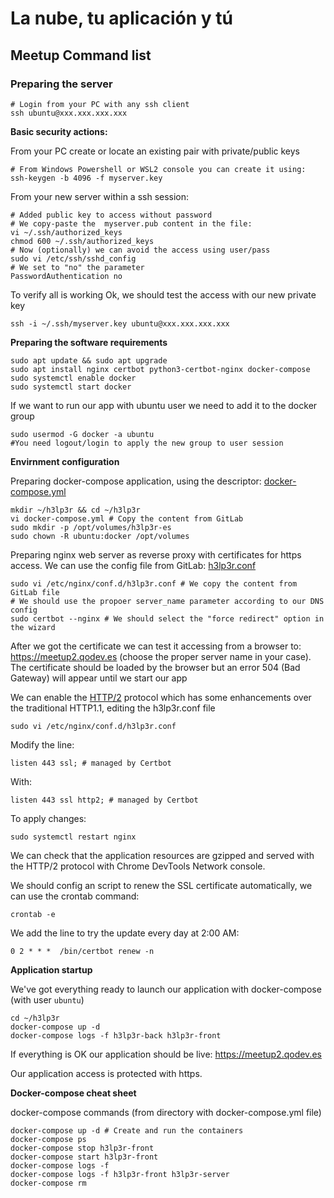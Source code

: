 La nube, tu aplicación y tú
=======================

Meetup Command list
-------------------

### Preparing the server

    # Login from your PC with any ssh client
    ssh ubuntu@xxx.xxx.xxx.xxx

**Basic security actions:**

From your PC create or locate an existing pair with private/public keys

    # From Windows Powershell or WSL2 console you can create it using:
    ssh-keygen -b 4096 -f myserver.key

From your new server within a ssh session:

    # Added public key to access without password
    # We copy-paste the  myserver.pub content in the file:
    vi ~/.ssh/authorized_keys 
    chmod 600 ~/.ssh/authorized_keys
    # Now (optionally) we can avoid the access using user/pass
    sudo vi /etc/ssh/sshd_config
    # We set to "no" the parameter
    PasswordAuthentication no

To verify all is working Ok, we should test the access with our new private key

    ssh -i ~/.ssh/myserver.key ubuntu@xxx.xxx.xxx.xxx

**Preparing the software requirements**

    sudo apt update && sudo apt upgrade
    sudo apt install nginx certbot python3-certbot-nginx docker-compose
    sudo systemctl enable docker
    sudo systemctl start docker

If we want to run our app with ubuntu user we need to add it to the docker group    

    sudo usermod -G docker -a ubuntu
    #You need logout/login to apply the new group to user session

**Envirnment configuration**

Preparing docker-compose application, using the descriptor: [docker-compose.yml](https://gitlab.com/qo-oss/h3lp3r/h3lp3r-back/-/blob/master/etc/docker-compose/docker-compose.yml)

    mkdir ~/h3lp3r && cd ~/h3lp3r
    vi docker-compose.yml # Copy the content from GitLab
    sudo mkdir -p /opt/volumes/h3lp3r-es
    sudo chown -R ubuntu:docker /opt/volumes

Preparing nginx web server as reverse proxy with certificates for https access. We can use the config file from GitLab: [h3lp3r.conf](https://gitlab.com/qo-oss/h3lp3r/h3lp3r-back/-/blob/master/etc/nginx/h3lp3r.conf)
    
    sudo vi /etc/nginx/conf.d/h3lp3r.conf # We copy the content from GitLab file
    # We should use the propoer server_name parameter according to our DNS config
    sudo certbot --nginx # We should select the "force redirect" option in the wizard    

After we got the certificate we can test it accessing from a browser to: https://meetup2.qodev.es (choose the proper server name in your case). The certificate should be loaded by the browser but an error 504 (Bad Gateway) will appear until we start our app

We can enable the [HTTP/2](https://http2.github.io/) protocol which has some enhancements over the traditional HTTP1.1, editing the h3lp3r.conf file

    sudo vi /etc/nginx/conf.d/h3lp3r.conf

Modify the line:

    listen 443 ssl; # managed by Certbot

With:

    listen 443 ssl http2; # managed by Certbot

To apply changes:

    sudo systemctl restart nginx

We can check that the application resources are gzipped and served with the HTTP/2 protocol with Chrome DevTools Network console.

We should config an script to renew the SSL certificate automatically, we can use the crontab command:

    crontab -e

We add the line to try the update every day at 2:00 AM:

    0 2 * * *  /bin/certbot renew -n

**Application startup**

We've got everything ready to launch our application with docker-compose (with user `ubuntu`)

    cd ~/h3lp3r 
    docker-compose up -d
    docker-compose logs -f h3lp3r-back h3lp3r-front

If everything is OK our application should be live: https://meetup2.qodev.es

Our application access is protected with https.


**Docker-compose cheat sheet**

docker-compose commands (from directory with docker-compose.yml file)

    docker-compose up -d # Create and run the containers
    docker-compose ps
    docker-compose stop h3lp3r-front
    docker-compose start h3lp3r-front
    docker-compose logs -f
    docker-compose logs -f h3lp3r-front h3lp3r-server
    docker-compose rm





